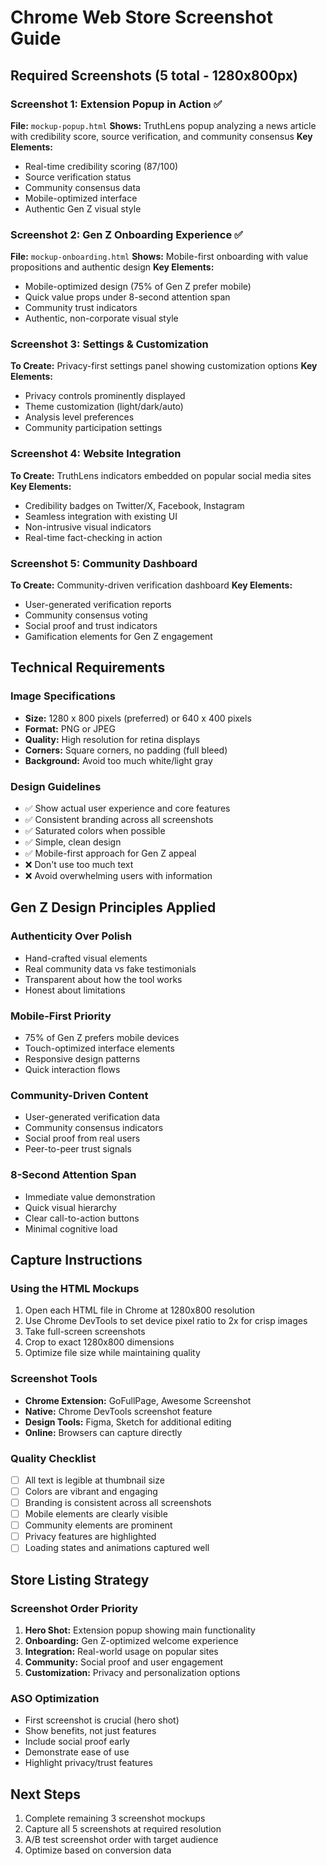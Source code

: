 # Chrome Web Store Screenshot Guide

## Required Screenshots (5 total - 1280x800px)

### Screenshot 1: Extension Popup in Action ✅
**File:** `mockup-popup.html`
**Shows:** TruthLens popup analyzing a news article with credibility score, source verification, and community consensus
**Key Elements:**
- Real-time credibility scoring (87/100)
- Source verification status
- Community consensus data
- Mobile-optimized interface
- Authentic Gen Z visual style

### Screenshot 2: Gen Z Onboarding Experience ✅
**File:** `mockup-onboarding.html`
**Shows:** Mobile-first onboarding with value propositions and authentic design
**Key Elements:**
- Mobile-optimized design (75% of Gen Z prefer mobile)
- Quick value props under 8-second attention span
- Community trust indicators
- Authentic, non-corporate visual style

### Screenshot 3: Settings & Customization
**To Create:** Privacy-first settings panel showing customization options
**Key Elements:**
- Privacy controls prominently displayed
- Theme customization (light/dark/auto)
- Analysis level preferences
- Community participation settings

### Screenshot 4: Website Integration
**To Create:** TruthLens indicators embedded on popular social media sites
**Key Elements:**
- Credibility badges on Twitter/X, Facebook, Instagram
- Seamless integration with existing UI
- Non-intrusive visual indicators
- Real-time fact-checking in action

### Screenshot 5: Community Dashboard
**To Create:** Community-driven verification dashboard
**Key Elements:**
- User-generated verification reports
- Community consensus voting
- Social proof and trust indicators
- Gamification elements for Gen Z engagement

## Technical Requirements

### Image Specifications
- **Size:** 1280 x 800 pixels (preferred) or 640 x 400 pixels
- **Format:** PNG or JPEG
- **Quality:** High resolution for retina displays
- **Corners:** Square corners, no padding (full bleed)
- **Background:** Avoid too much white/light gray

### Design Guidelines
- ✅ Show actual user experience and core features
- ✅ Consistent branding across all screenshots
- ✅ Saturated colors when possible
- ✅ Simple, clean design
- ✅ Mobile-first approach for Gen Z appeal
- ❌ Don't use too much text
- ❌ Avoid overwhelming users with information

## Gen Z Design Principles Applied

### Authenticity Over Polish
- Hand-crafted visual elements
- Real community data vs fake testimonials
- Transparent about how the tool works
- Honest about limitations

### Mobile-First Priority
- 75% of Gen Z prefers mobile devices
- Touch-optimized interface elements
- Responsive design patterns
- Quick interaction flows

### Community-Driven Content
- User-generated verification data
- Community consensus indicators
- Social proof from real users
- Peer-to-peer trust signals

### 8-Second Attention Span
- Immediate value demonstration
- Quick visual hierarchy
- Clear call-to-action buttons
- Minimal cognitive load

## Capture Instructions

### Using the HTML Mockups
1. Open each HTML file in Chrome at 1280x800 resolution
2. Use Chrome DevTools to set device pixel ratio to 2x for crisp images
3. Take full-screen screenshots
4. Crop to exact 1280x800 dimensions
5. Optimize file size while maintaining quality

### Screenshot Tools
- **Chrome Extension:** GoFullPage, Awesome Screenshot
- **Native:** Chrome DevTools screenshot feature
- **Design Tools:** Figma, Sketch for additional editing
- **Online:** Browsers can capture directly

### Quality Checklist
- [ ] All text is legible at thumbnail size
- [ ] Colors are vibrant and engaging
- [ ] Branding is consistent across all screenshots
- [ ] Mobile elements are clearly visible
- [ ] Community elements are prominent
- [ ] Privacy features are highlighted
- [ ] Loading states and animations captured well

## Store Listing Strategy

### Screenshot Order Priority
1. **Hero Shot:** Extension popup showing main functionality
2. **Onboarding:** Gen Z-optimized welcome experience
3. **Integration:** Real-world usage on popular sites
4. **Community:** Social proof and user engagement
5. **Customization:** Privacy and personalization options

### ASO Optimization
- First screenshot is crucial (hero shot)
- Show benefits, not just features
- Include social proof early
- Demonstrate ease of use
- Highlight privacy/trust features

## Next Steps
1. Complete remaining 3 screenshot mockups
2. Capture all 5 screenshots at required resolution
3. A/B test screenshot order with target audience
4. Optimize based on conversion data
